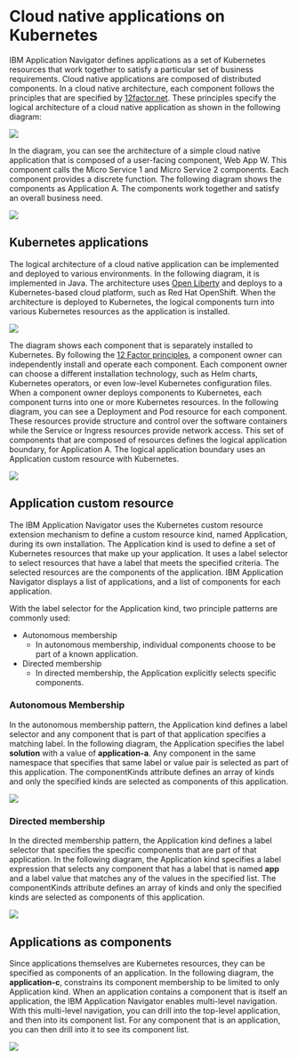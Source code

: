 # Cloud native applications on Kubernetes

IBM Application Navigator defines applications as a set of Kubernetes resources that work together to satisfy a particular 
set of business requirements. Cloud native applications are composed of distributed components. 
In a cloud native architecture, each component follows the principles that are specified by 
[12factor.net](https://12factor.net/). These principles 
specify the logical architecture of a cloud native application as shown in the following diagram:

![](images/cloudnative.1.png?raw=true)
 
In the diagram, you can see the architecture of a simple cloud native application that is composed of a user-facing component,
Web App W. This component calls the Micro Service 1 and Micro Service 2 components. Each component provides a discrete 
function. The following diagram shows the components as Application A. The components work together and satisfy an overall 
business need.

![](images/cloudnative.2.png?raw=true)
 
## Kubernetes applications

The logical architecture of a cloud native application can be implemented and deployed to various environments. In the 
following diagram, it is implemented in Java. The architecture uses [Open Liberty](https://openliberty.io/) and deploys to a Kubernetes-based
cloud platform, such as Red Hat OpenShift. When the architecture is deployed to Kubernetes, the logical
components turn into various Kubernetes resources as the application is installed.

![](images/cloudnative.3.png?raw=true)
 
The diagram shows each component that is separately installed to Kubernetes. By following the 
[12 Factor principles](https://12factor.net/), a component owner 
can independently install and operate each component. Each component owner can choose a different installation technology, such as Helm 
charts, Kubernetes operators, or even low-level Kubernetes configuration files. When a component owner deploys components to Kubernetes, each component turns into one or more Kubernetes resources.
In the following diagram, you can see a Deployment and Pod resource for each component. These resources provide structure and
control over the software containers while the Service or Ingress resources provide network access. This set of components that are composed of resources defines the logical application boundary, for Application A. The logical application boundary uses an Application custom resource with Kubernetes.


![](images/cloudnative.4.png?raw=true)
 
## Application custom resource

The IBM Application Navigator uses the Kubernetes custom resource extension mechanism to define a custom resource kind, 
named Application, during its own installation. The Application kind is used to define a set of Kubernetes resources that 
make up your application. It uses a label selector to select resources that have a label that meets the specified criteria. 
The selected resources are the components of the application. IBM Application Navigator displays a list of applications, 
and a list of components for each application.

With the label selector for the Application kind, two principle patterns are commonly used:
- Autonomous membership
  - In autonomous membership, individual components choose to be part of a known application.
- Directed membership
  - In directed membership, the Application explicitly selects specific components.

### Autonomous Membership

In the autonomous membership pattern, the Application kind defines a label selector and any component that is part of that 
application specifies a matching label. In the following diagram, the Application specifies the label **solution** with a value 
of **application-a**. Any component in the same namespace that specifies that same label or value pair is selected as part of 
this application. The componentKinds attribute defines an array of kinds and only the specified kinds are selected as 
components of this application.


![](images/cloudnative.5.png?raw=true)
 
### Directed membership

In the directed membership pattern, the Application kind defines a label selector that specifies the specific components 
that are part of that application. In the following diagram, the Application kind specifies a label expression that selects
any component that has a label that is named **app** and a label value that matches any of the values in the specified list. The 
componentKinds attribute defines an array of kinds and only the specified kinds are selected as components of this 
application.

![](images/cloudnative.6.png?raw=true)
 
## Applications as components

Since applications themselves are Kubernetes resources, they can be specified as components of an application. In the 
following diagram, the **application-c**, constrains its component membership to be limited to only Application kind. When an 
application contains a component that is itself an application, the IBM Application Navigator enables multi-level navigation. 
With this multi-level navigation, you can drill into the top-level application, and then into its component list. For any 
component that is an application, you can then drill into it to see its component list.

![](images/cloudnative.7.png?raw=true)
